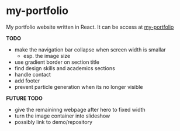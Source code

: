 # my-portfolio
My portfolio website written in React. 
It can be access at [my-portfolio](https://nawzerox239.github.io/my-portfolio/)

**TODO**

- make the navigation bar collapse when screen width is smallar
  - esp. the image size
- use gradient border on section title
- find design skills and academics sections
- handle contact
- add footer
- prevent particle generation when its no longer visible

**FUTURE TODO**
- give the remaininng webpage after hero to fixed width
- turn the image container into slideshow
- possibly link to demo/repository
